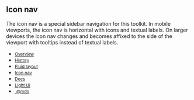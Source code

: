 ## Icon nav

The icon nav is a special sidebar navigation for this toolkit. In mobile viewports, the icon nav is horizontal with icons and textual labels. On larger devices the icon nav changes and becomes affixed to the side of the viewport with tooltips instead of textual labels.


<nav class="iconav">
    <a class="iconav-brand" href="#">
      <span class="icon icon-leaf iconav-brand-icon"></span>
    </a>
    <div class="iconav-slider">
      <ul class="nav nav-pills iconav-nav">
        <li >
          <a href="#" title="Overview" data-toggle="tooltip" data-placement="right" data-container="body">
            <span class="icon icon-home"></span>
            <small class="iconav-nav-label visible-xs-block">Overview</small>
          </a>
        </li>
        <li >
          <a href="#" title="Order history" data-toggle="tooltip" data-placement="right" data-container="body">
            <span class="icon icon-text-document"></span>
            <small class="iconav-nav-label visible-xs-block">History</small>
          </a>
        </li>
        <li >
          <a href="#" title="Fluid layout" data-toggle="tooltip" data-placement="right" data-container="body">
            <span class="icon icon-globe"></span>
            <small class="iconav-nav-label visible-xs-block">Fluid layout</small>
          </a>
        </li>
        <li class="active">
          <a href="#" title="Icon-nav layout" data-toggle="tooltip" data-placement="right" data-container="body">
            <span class="icon icon-area-graph"></span>
            <small class="iconav-nav-label visible-xs-block">Icon nav</small>
          </a>
        </li>
        <li >
          <a href="#" title="Docs" data-toggle="tooltip" data-placement="right" data-container="body">
            <span class="icon icon-list"></span>
            <small class="iconav-nav-label visible-xs-block">Docs</small>
          </a>
        </li>
        <li >
          <a href="#" title="Light UI" data-toggle="tooltip" data-placement="right" data-container="body">
            <span class="icon icon-flash"></span>
            <small class="iconav-nav-label visible-xs-block">Light UI</small>
          </a>
        </li>
        <li>
          <a href="#" title="Signed in as mdo" data-toggle="tooltip" data-placement="right" data-container="body">
            <img src="{{ relative }}assets/img/avatar-mdo.png" alt="" class="img-circle img-responsive">
            <small class="iconav-nav-label visible-xs-block">@mdo</small>
          </a>
        </li>
      </ul>
    </div>
  </nav>

